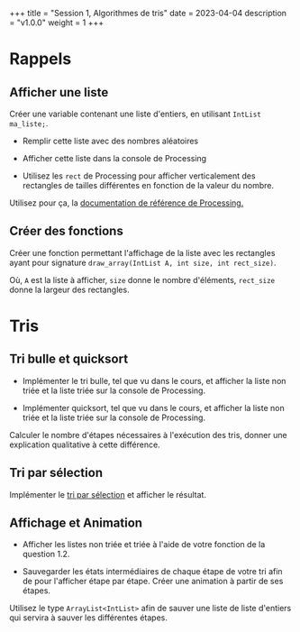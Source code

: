 +++
title = "Session 1, Algorithmes de tris"
date = 2023-04-04
description = "v1.0.0"
weight = 1
+++

# Rappels

## Afficher une liste

Créer une variable contenant une liste d'entiers, en utilisant `IntList ma_liste;`.

- Remplir cette liste avec des nombres aléatoires

- Afficher cette liste dans la console de Processing

- Utilisez les `rect` de Processing pour afficher verticalement des rectangles de tailles
  différentes en fonction de la valeur du nombre.

Utilisez pour ça, la [documentation de référence de Processing.](https://processing.org/reference/)

## Créer des fonctions

Créer une fonction permettant l'affichage de la liste avec les rectangles ayant
pour signature `draw_array(IntList A, int size, int rect_size)`.

Où, `A` est la liste à afficher, `size` donne le nombre d'éléments, `rect_size` donne la largeur des rectangles.

# Tris

## Tri bulle et quicksort

- Implémenter le tri bulle, tel que vu dans le cours, et afficher la liste non
triée et la liste triée sur la console de Processing.

- Implémenter quicksort, tel que vu dans le cours, et afficher la liste non
triée et la liste triée sur la console de Processing.

Calculer le nombre d'étapes nécessaires à l'exécution des tris, donner une
explication qualitative à cette différence.

## Tri par sélection

Implémenter le [tri par sélection](https://fr.wikipedia.org/wiki/Tri_par_s%C3%A9lection) et afficher le résultat.

## Affichage et Animation

- Afficher les listes non triée et triée à l'aide de votre fonction de la question 1.2.

- Sauvegarder les états intermédiaires de chaque étape de votre tri afin de pour
l'afficher étape par étape. Créer une animation à partir de ses étapes.

Utilisez le type `ArrayList<IntList>` afin de sauver une
liste de liste d'entiers qui servira à sauver les différentes étapes.

